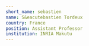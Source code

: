 ```yaml
---
short_name: sebastien
name: S&eacutebastien Tordeux
country: France
position: Assistant Professor
institution: INRIA Makutu 
---
```

